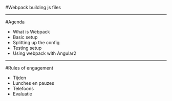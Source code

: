 #Webpack 
 building js files
 
----

#Agenda
- What is Webpack
- Basic setup
- Splitting up the config
- Testing setup
- Using webpack with Angular2
 
 ---
 
 #Rules of engagement
 - Tijden
 - Lunches en pauzes
 - Telefoons
 - Evaluatie
 
 